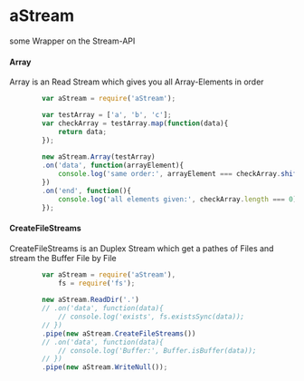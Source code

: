 # aStream
some Wrapper on the Stream-API

#### Array

Array is an Read Stream which gives you all Array-Elements in order

```javascript
		var aStream = require('aStream');

		var testArray = ['a', 'b', 'c'];
		var checkArray = testArray.map(function(data){
			return data;
		});
		
		new aStream.Array(testArray)
		.on('data', function(arrayElement){
			console.log('same order:', arrayElement === checkArray.shift())
		})
		.on('end', function(){
			console.log('all elements given:', checkArray.length === 0);
		});
```

#### CreateFileStreams

CreateFileStreams is an Duplex Stream which get a pathes of Files and stream the Buffer File by File

```javascript
		var aStream = require('aStream'),
			fs = require('fs');
		
		new aStream.ReadDir('.')
		// .on('data', function(data){
			// console.log('exists', fs.existsSync(data));
		// })
		.pipe(new aStream.CreateFileStreams())
		// .on('data', function(data){
			// console.log('Buffer:', Buffer.isBuffer(data));
		// })
		.pipe(new aStream.WriteNull());

```
